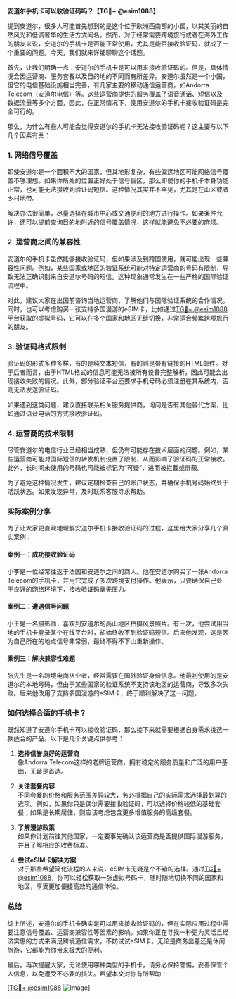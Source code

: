 **安道尔手机卡可以收验证码吗？【TG💪+ @esim1088】**

提到安道尔，很多人可能首先想到的是这个位于欧洲西南部的小国，以其美丽的自然风光和低调奢华的生活方式闻名。然而，对于经常需要跨境旅行或者在海外工作的朋友来说，安道尔的手机卡是否能正常使用，尤其是能否接收验证码，就成了一个重要的问题。今天，我们就来详细聊聊这个话题。

首先，让我们明确一点：安道尔的手机卡是可以用来接收验证码的。但是，具体情况会因运营商、服务套餐以及目的地的不同而有所差异。安道尔虽然是一个小国，但它的电信基础设施相当完善，有几家主要的移动通信运营商，如Andorra Telecom（安道尔电信）等。这些运营商提供的服务覆盖了语音通话、短信以及数据流量等多个方面，因此，在正常情况下，使用安道尔的手机卡接收验证码是完全可行的。

那么，为什么有些人可能会觉得安道尔的手机卡无法接收验证码呢？这主要与以下几个因素有关：

### 1. **网络信号覆盖**
   即使安道尔是一个面积不大的国家，但其地形复杂，有些偏远地区可能网络信号覆盖不够理想。如果你所处的位置正好处于信号盲区，那么即使你的手机卡本身功能正常，也可能无法接收到验证码短信。这种情况其实并不罕见，尤其是在山区或者乡村地带。

   解决办法很简单，尽量选择在城市中心或交通便利的地方进行操作。如果条件允许，还可以提前查询目的地附近的信号覆盖情况，这样就能避免不必要的麻烦。

### 2. **运营商之间的兼容性**
   安道尔的手机卡虽然能够接收验证码，但如果涉及到跨国使用，就可能出现一些兼容性问题。例如，某些国家或地区的验证系统可能对特定运营商的号码有限制，导致无法正确识别来自安道尔号码的短信。这种现象通常发生在一些严格的国际验证流程中。

   对此，建议大家在出国前咨询当地运营商，了解他们与国际验证系统的合作情况。同时，也可以考虑购买一张支持多国漫游的eSIM卡，比如通过[TG💪+ @esim1088](https://t.me/s/esim1088)平台获取的虚拟号码，它可以在多个国家和地区无缝切换，非常适合频繁跨境旅行的朋友。

### 3. **验证码格式限制**
   验证码的形式多种多样，有的是纯文本短信，有的则是带有链接的HTML邮件。对于后者而言，由于HTML格式的信息可能无法被所有设备完整解析，因此可能会出现接收失败的情况。此外，部分验证平台还要求手机号码必须注册在其系统内，否则无法发送验证码。

   如果遇到这类问题，建议直接联系相关服务提供商，询问是否有其他替代方案，比如通过语音电话的方式接收验证码。

### 4. **运营商的技术限制**
   尽管安道尔的电信行业已经相当成熟，但仍有可能存在技术层面的问题。例如，某些运营商可能对国际短信的转发机制设置了限制，从而影响了验证码的正常接收。此外，长时间未使用的号码也可能被标记为“可疑”，进而被拦截或屏蔽。

   为了避免这种情况发生，建议定期检查自己的账户状态，并确保手机号码始终处于活跃状态。如果发现异常，及时联系客服寻求帮助。

### 实际案例分享

为了让大家更直观地理解安道尔手机卡接收验证码的过程，这里给大家分享几个真实案例：

#### 案例一：成功接收验证码
小李是一位经常往返于法国和安道尔之间的商人。他在安道尔购买了一张Andorra Telecom的手机卡，并用它完成了多次跨境支付操作。他表示，只要确保自己处于良好的网络环境下，接收验证码毫无压力。

#### 案例二：遭遇信号问题
小王是一名摄影师，喜欢到安道尔的高山地区拍摄风景照片。有一次，他尝试用当地的手机卡登录某个在线平台时，却始终收不到验证码短信。后来他发现，这是因为自己所在的地点信号非常弱，最终不得不下山重新操作。

#### 案例三：解决兼容性难题
张先生是一名跨境电商从业者，经常需要在国外验证身份信息。他最初使用的是安道尔的本地号码，但由于某些国家的验证系统不支持该地区的运营商，导致多次失败。后来他改用了支持多国漫游的eSIM卡，终于顺利解决了这一问题。

### 如何选择合适的手机卡？

既然知道了安道尔手机卡可以接收验证码，那么接下来就需要根据自身需求挑选一款适合的产品。以下是几个关键点供参考：

1. **选择信誉良好的运营商**  
   像Andorra Telecom这样的老牌运营商，拥有稳定的服务质量和广泛的用户基础，无疑是首选。

2. **关注套餐内容**  
   不同套餐的价格和服务范围差异较大，务必根据自己的实际需求选择最划算的选项。例如，如果你只是偶尔需要接收验证码，可以选择价格较低的基础套餐；如果是长期居住，则应该考虑包含更多增值服务的高级套餐。

3. **了解漫游政策**  
   如果你计划前往其他国家，一定要事先确认该运营商是否提供国际漫游服务，并且了解相应的收费标准。

4. **尝试eSIM卡解决方案**  
   对于那些希望简化流程的人来说，eSIM卡无疑是个不错的选择。通过[TG💪+ @esim1088](https://t.me/s/esim1088)，你可以轻松获取一张虚拟号码卡，随时随地切换不同的国家和地区，享受更加便捷高效的通信体验。

### 总结

综上所述，安道尔的手机卡确实是可以用来接收验证码的，但在实际应用过程中需要注意信号覆盖、运营商兼容性等因素的影响。如果你正在寻找一种更为灵活且经济实惠的方式来满足跨境通信需求，不妨试试eSIM卡。无论是商务出差还是休闲旅游，它都能为你带来极大的便利。

最后，再次提醒大家，无论使用哪种类型的手机卡，请务必保持警惕，妥善保管个人信息，以免遭受不必要的损失。希望本文对你有所帮助！

[[TG💪+ @esim1088](https://t.me/s/esim1088) ![Image](https://i.postimg.cc/4NQfJmqS/Snipaste-2025-05-13-00-14-12.png)]